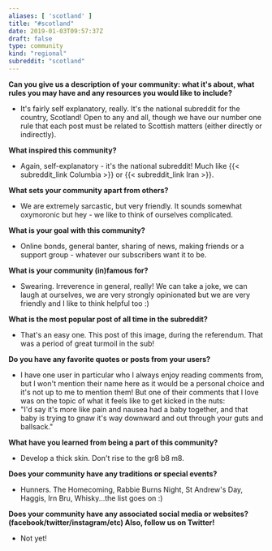 ```yaml
---
aliases: [ 'scotland' ]
title: "#scotland"
date: 2019-01-03T09:57:37Z
draft: false
type: community
kind: "regional"
subreddit: "scotland"
---
```


**Can you give us a description of your community: what it's about, what rules you may have and any resources you would like to include?**

* It's fairly self explanatory, really. It's the national subreddit for the country, Scotland! Open to any and all, though we have our number one rule that each post must be related to Scottish matters (either directly or indirectly).

**What inspired this community?**

* Again, self-explanatory - it's the national subreddit! Much like {{< subreddit_link Columbia >}} or {{< subreddit_link Iran >}}.

**What sets your community apart from others?**

* We are extremely sarcastic, but very friendly. It sounds somewhat oxymoronic but hey - we like to think of ourselves complicated.

**What is your goal with this community?**

* Online bonds, general banter, sharing of news, making friends or a support group - whatever our subscribers want it to be.

**What is your community (in)famous for?**

* Swearing. Irreverence in general, really! We can take a joke, we can laugh at ourselves, we are very strongly opinionated but we are very friendly and I like to think helpful too :)

**What is the most popular post of all time in the subreddit?**

* That's an easy one. This post of this image, during the referendum. That was a period of great turmoil in the sub!

**Do you have any favorite quotes or posts from your users?**

* I have one user in particular who I always enjoy reading comments from, but I won't mention their name here as it would be a personal choice and it's not up to me to mention them! But one of their comments that I love was on the topic of what it feels like to get kicked in the nuts:
* "I'd say it's more like pain and nausea had a baby together, and that baby is trying to gnaw it's way downward and out through your guts and ballsack."

**What have you learned from being a part of this community?**

* Develop a thick skin. Don't rise to the gr8 b8 m8.

**Does your community have any traditions or special events?**

* Hunners. The Homecoming, Rabbie Burns Night, St Andrew's Day, Haggis, Irn Bru, Whisky...the list goes on :)

**Does your community have any associated social media or websites? (facebook/twitter/instagram/etc) Also, follow us on Twitter!**

* Not yet!

